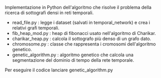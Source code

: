 Implementazione in Python dell'algoritmo che risolve il problema della ricerca di sottografi densi in reti temporali.

- read_file.py : legge i dataset (salvati in temporal_network) e crea i relativi grafi temporali.
- fib_heap_mod.py : heap di fibonacci usato nell'algoritmo di Charikar.
- charikar_heap.py : calcola il sottografo più denso di un grafo dato.
- chromosome.py : classe che rappresenta i cromosomi dell'algoritmo genetico.
- genetic_algorithm.py : algoritmo genetico che calcola una segmentazione del dominio di tempo della rete temporale. 

Per eseguire il codice lanciare genetic_algorithm.py 

